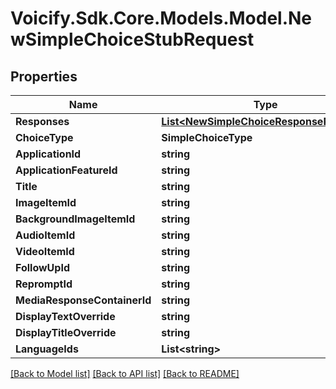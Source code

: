 # Voicify.Sdk.Core.Models.Model.NewSimpleChoiceStubRequest
## Properties

Name | Type | Description | Notes
------------ | ------------- | ------------- | -------------
**Responses** | [**List&lt;NewSimpleChoiceResponseRequest&gt;**](NewSimpleChoiceResponseRequest.md) |  | [optional] 
**ChoiceType** | **SimpleChoiceType** |  | [optional] 
**ApplicationId** | **string** |  | 
**ApplicationFeatureId** | **string** |  | 
**Title** | **string** |  | 
**ImageItemId** | **string** |  | [optional] 
**BackgroundImageItemId** | **string** |  | [optional] 
**AudioItemId** | **string** |  | [optional] 
**VideoItemId** | **string** |  | [optional] 
**FollowUpId** | **string** |  | [optional] 
**RepromptId** | **string** |  | [optional] 
**MediaResponseContainerId** | **string** |  | [optional] 
**DisplayTextOverride** | **string** |  | [optional] 
**DisplayTitleOverride** | **string** |  | [optional] 
**LanguageIds** | **List&lt;string&gt;** |  | [optional] 

[[Back to Model list]](../README.md#documentation-for-models) [[Back to API list]](../README.md#documentation-for-api-endpoints) [[Back to README]](../README.md)

